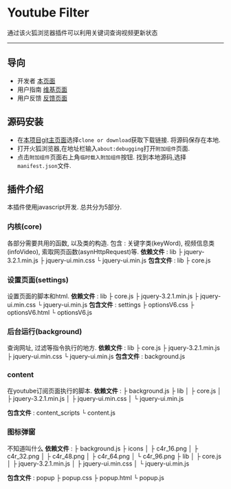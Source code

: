 # Youtube Filter
通过该火狐浏览器插件可以利用关键词查询视频更新状态

---
## 导向
- 开发者 [本页面](https://github.com/c4rO-0/YouTube-Filter)
- 用户指南 [维基页面](https://github.com/c4rO-0/YouTube-Filter/wiki) 
- 用户反馈 [反馈页面](https://github.com/c4rO-0/YouTube-Filter/issues)

## 源码安装
- 在[本项目git主页面](https://github.com/c4rO-0/YouTube-Filter)选择`clone or download`获取下载链接. 将源码保存在本地.
- 打开火狐浏览器,在地址栏输入`about:debugging`打开`附加组件`页面.
- 点击`附加组件`页面右上角`临时载入附加组件`按钮. 找到本地源码,选择`manifest.json`文件.

## 插件介绍
本插件使用javascript开发. 总共分为5部分.
### 内核(core)
各部分需要共用的函数, 以及类的构造.
包含 : 关键字类(keyWord), 视频信息类(infoVideo), 索取网页函数(asynHttpRequest)等.
**依赖文件** :
lib
   ├ jquery-3.2.1.min.js
   ├ jquery-ui.min.css
   └ jquery-ui.min.js
**包含文件** :
lib
   ├ core.js

### 设置页面(settings)
设置页面的脚本和html.
**依赖文件** :
lib
   ├ core.js
   ├ jquery-3.2.1.min.js
   ├ jquery-ui.min.css
   └ jquery-ui.min.js
**包含文件** :
 settings
  ├ optionsV6.css
  ├ optionsV6.html
  └ optionsV6.js

### 后台运行(background)
查询网址, 过滤等指令执行的地方.
**依赖文件** :
lib
   ├ core.js
   ├ jquery-3.2.1.min.js
   ├ jquery-ui.min.css
   └ jquery-ui.min.js
**包含文件** :
background.js

### content
在youtube订阅页面执行的脚本.
**依赖文件** :
├ background.js
├ lib
│   ├ core.js
│   ├ jquery-3.2.1.min.js
│   ├ jquery-ui.min.css
│   └ jquery-ui.min.js

**包含文件** :
content_scripts
 └ content.js

### 图标弹窗
不知道叫什么
**依赖文件** :
├ background.js
├ icons
│   ├ c4r_16.png
│   ├ c4r_32.png
│   ├ c4r_48.png
│   ├ c4r_64.png
│   └ c4r_96.png
├ lib
│   ├ core.js
│   ├ jquery-3.2.1.min.js
│   ├ jquery-ui.min.css
│   └ jquery-ui.min.js

**包含文件** :
popup
   ├ popup.css
   ├ popup.html
   └ popup.js


